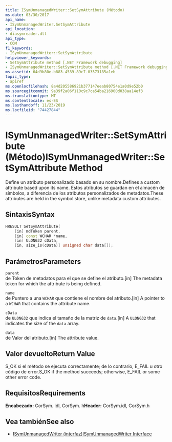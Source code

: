 ```yaml
---
title: ISymUnmanagedWriter::SetSymAttribute (Método)
ms.date: 03/30/2017
api_name:
- ISymUnmanagedWriter.SetSymAttribute
api_location:
- diasymreader.dll
api_type:
- COM
f1_keywords:
- ISymUnmanagedWriter::SetSymAttribute
helpviewer_keywords:
- SetSymAttribute method [.NET Framework debugging]
- ISymUnmanagedWriter::SetSymAttribute method [.NET Framework debugging]
ms.assetid: 64d9b80e-b883-4539-89c7-03573185a1eb
topic_type:
- apiref
ms.openlocfilehash: 8a4d205586921b377147eeab80754e1a0d9e52b0
ms.sourcegitcommit: 9a39f2a06f110c9c7ca54ba216900d038aa14ef3
ms.translationtype: MT
ms.contentlocale: es-ES
ms.lasthandoff: 11/23/2019
ms.locfileid: "74427844"
---
```

# <a name="isymunmanagedwritersetsymattribute-method"></a><span data-ttu-id="978bb-102">ISymUnmanagedWriter::SetSymAttribute (Método)</span><span class="sxs-lookup"><span data-stu-id="978bb-102">ISymUnmanagedWriter::SetSymAttribute Method</span></span>
<span data-ttu-id="978bb-103">Define un atributo personalizado basado en su nombre.</span><span class="sxs-lookup"><span data-stu-id="978bb-103">Defines a custom attribute based upon its name.</span></span> <span data-ttu-id="978bb-104">Estos atributos se guardan en el almacén de símbolos, a diferencia de los atributos personalizados de metadatos.</span><span class="sxs-lookup"><span data-stu-id="978bb-104">These attributes are held in the symbol store, unlike metadata custom attributes.</span></span>  
  
## <a name="syntax"></a><span data-ttu-id="978bb-105">Sintaxis</span><span class="sxs-lookup"><span data-stu-id="978bb-105">Syntax</span></span>  
  
```cpp  
HRESULT SetSymAttribute(  
    [in] mdToken parent,  
    [in] const WCHAR *name,  
    [in] ULONG32 cData,  
    [in, size_is(cData)] unsigned char data[]);  
```  
  
## <a name="parameters"></a><span data-ttu-id="978bb-106">Parámetros</span><span class="sxs-lookup"><span data-stu-id="978bb-106">Parameters</span></span>  
 `parent`  
 <span data-ttu-id="978bb-107">de Token de metadatos para el que se define el atributo.</span><span class="sxs-lookup"><span data-stu-id="978bb-107">[in] The metadata token for which the attribute is being defined.</span></span>  
  
 `name`  
 <span data-ttu-id="978bb-108">de Puntero a una `WCHAR` que contiene el nombre del atributo.</span><span class="sxs-lookup"><span data-stu-id="978bb-108">[in] A pointer to a `WCHAR` that contains the attribute name.</span></span>  
  
 `cData`  
 <span data-ttu-id="978bb-109">de `ULONG32` que indica el tamaño de la matriz de `data`.</span><span class="sxs-lookup"><span data-stu-id="978bb-109">[in] A `ULONG32` that indicates the size of the `data` array.</span></span>  
  
 `data`  
 <span data-ttu-id="978bb-110">de Valor del atributo.</span><span class="sxs-lookup"><span data-stu-id="978bb-110">[in] The attribute value.</span></span>  
  
## <a name="return-value"></a><span data-ttu-id="978bb-111">Valor devuelto</span><span class="sxs-lookup"><span data-stu-id="978bb-111">Return Value</span></span>  
 <span data-ttu-id="978bb-112">S_OK si el método se ejecuta correctamente; de lo contrario, E_FAIL u otro código de error.</span><span class="sxs-lookup"><span data-stu-id="978bb-112">S_OK if the method succeeds; otherwise, E_FAIL or some other error code.</span></span>  
  
## <a name="requirements"></a><span data-ttu-id="978bb-113">Requisitos</span><span class="sxs-lookup"><span data-stu-id="978bb-113">Requirements</span></span>  
 <span data-ttu-id="978bb-114">**Encabezado:** CorSym. idl, CorSym. h</span><span class="sxs-lookup"><span data-stu-id="978bb-114">**Header:** CorSym.idl, CorSym.h</span></span>  
  
## <a name="see-also"></a><span data-ttu-id="978bb-115">Vea también</span><span class="sxs-lookup"><span data-stu-id="978bb-115">See also</span></span>

- [<span data-ttu-id="978bb-116">ISymUnmanagedWriter (interfaz)</span><span class="sxs-lookup"><span data-stu-id="978bb-116">ISymUnmanagedWriter Interface</span></span>](../../../../docs/framework/unmanaged-api/diagnostics/isymunmanagedwriter-interface.md)

